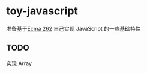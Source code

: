 # toy-javascript

准备基于[Ecma 262](https://tc39.es/ecma262/) 自己实现 JavaScript 的一些基础特性

## TODO

实现 Array
